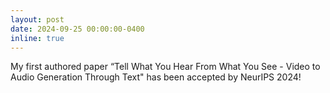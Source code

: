 ```yaml
---
layout: post
date: 2024-09-25 00:00:00-0400
inline: true
---
```


My first authored paper “Tell What You Hear From What You See - Video to Audio Generation Through Text" has been accepted by NeurIPS 2024!